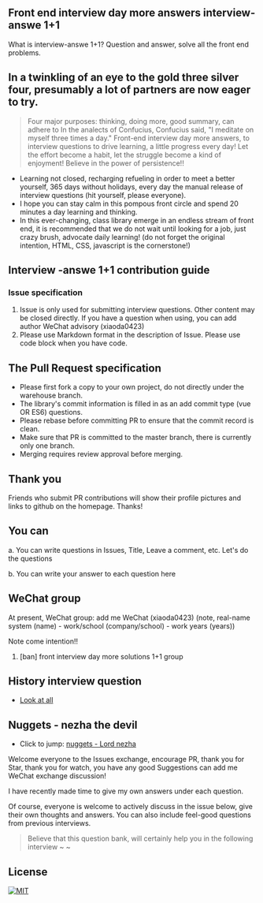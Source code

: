 ## Front end interview day more answers interview-answe 1+1

What is interview-answe 1+1? Question and answer, solve all the front end problems.

## In a twinkling of an eye to the gold three silver four, presumably a lot of partners are now eager to try.

> Four major purposes: thinking, doing more, good summary, can adhere to
In the analects of Confucius, Confucius said, "I meditate on myself three times a day." Front-end interview day more answers, to interview questions to drive learning, a little progress every day! Let the effort become a habit, let the struggle become a kind of enjoyment! Believe in the power of persistence!!

- Learning not closed, recharging refueling in order to meet a better yourself, 365 days without holidays, every day the manual release of interview questions (hit yourself, please everyone).
- I hope you can stay calm in this pompous front circle and spend 20 minutes a day learning and thinking.
- In this ever-changing, class library emerge in an endless stream of front end, it is recommended that we do not wait until looking for a job, just crazy brush, advocate daily learning!
(do not forget the original intention, HTML, CSS, javascript is the cornerstone!)

## Interview -answe 1+1 contribution guide

### Issue specification

1. Issue is only used for submitting interview questions. Other content may be closed directly. If you have a question when using, you can add author WeChat advisory (xiaoda0423)
2. Please use Markdown format in the description of Issue. Please use code block when you have code.

## The Pull Request specification

- Please first fork a copy to your own project, do not directly under the warehouse branch.
- The library's commit information is filled in as an add commit type (vue OR ES6) questions.
- Please rebase before committing PR to ensure that the commit record is clean.
- Make sure that PR is committed to the master branch, there is currently only one branch.
- Merging requires review approval before merging.

## Thank you

Friends who submit PR contributions will show their profile pictures and links to github on the homepage. Thanks!

## You can

a. You can write questions in Issues, Title, Leave a comment, etc. Let's do the questions

b. You can write your answer to each question here

## WeChat group

At present, WeChat group: add me WeChat (xiaoda0423) (note, real-name system (name) - work/school (company/school) - work years (years))

Note come intention!!

1. [ban] front interview day more solutions 1+1 group

## History interview question

- [Look at all](https://github.com/webVueBlog/interview-answe/blob/master/interviewAnswe.md)

## Nuggets - nezha the devil

- Click to jump: [nuggets - Lord nezha](https://juejin.im/user/5e477d7ce51d4526c550a27d)

Welcome everyone to the Issues exchange, encourage PR, thank you for Star, thank you for watch, you have any good Suggestions can add me WeChat exchange discussion!

I have recently made time to give my own answers under each question.

Of course, everyone is welcome to actively discuss in the issue below, give their own thoughts and answers. You can also include feel-good questions from previous interviews.

> Believe that this question bank, will certainly help you in the following interview ~ ~

## License

[![MIT](http://api.haizlin.cn/api?mod=interview&ctr=issues&act=generateSVG&type=a.svg)](https://github.com/webVueBlog/interview-answe)
